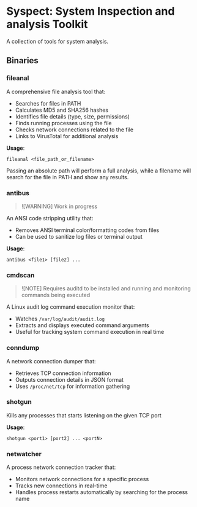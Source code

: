 # Syspect: System Inspection and analysis Toolkit

A collection of tools for system analysis.

## Binaries

### fileanal
A comprehensive file analysis tool that:
- Searches for files in PATH
- Calculates MD5 and SHA256 hashes
- Identifies file details (type, size, permissions)
- Finds running processes using the file
- Checks network connections related to the file
- Links to VirusTotal for additional analysis

**Usage**: 
```
fileanal <file_path_or_filename>
```

Passing an absolute path will perform a full analysis, while a filename will search for the file in PATH and show any results.

### antibus

> ![WARNING]
> Work in progress

An ANSI code stripping utility that:
- Removes ANSI terminal color/formatting codes from files
- Can be used to sanitize log files or terminal output

**Usage**:
```
antibus <file1> [file2] ...
```

### cmdscan

> ![NOTE]
> Requires auditd to be installed and running and monitoring commands being executed

A Linux audit log command execution monitor that:
- Watches `/var/log/audit/audit.log`
- Extracts and displays executed command arguments
- Useful for tracking system command execution in real time

### conndump

A network connection dumper that:
- Retrieves TCP connection information
- Outputs connection details in JSON format
- Uses `/proc/net/tcp` for information gathering

### shotgun

Kills any processes that starts listening on the given TCP port

**Usage**:
```
shotgun <port1> [port2] ... <portN>
```

### netwatcher

A process network connection tracker that:
- Monitors network connections for a specific process
- Tracks new connections in real-time
- Handles process restarts automatically by searching for the process name

